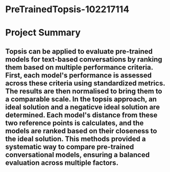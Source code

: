 # PreTrainedTopsis-102217114

<h1>Project Summary</h1>
<h2>Topsis can be applied to evaluate pre-trained models for text-based conversations by ranking them based on multiple performance criteria. First, each model's performance is assessed across these criteria using standardized metrics. The results are then normalised to bring them to a comparable scale. In the topsis approach, an ideal solution and a negaticve ideal solution are determined. Each model's distance from these two reference points is calculates, and the models are ranked based on their closeness to the ideal solution. This methods provided a systematic way to compare pre-trained conversational models, ensuring a balanced evaluation across multiple factors.</h2>

